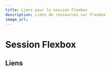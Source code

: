 ```yaml
---
title: Liens pour la session Flexbox
description: Liens de ressources sur Flexbox
image_url:
---
```


# Session Flexbox

## Liens

